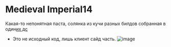 # Medieval Imperial14
Какая-то непонятная паста, солянка из кучи разных билдов собранная в один[их дс](https://discord.gg/ayYUBn8p) <br/>

- Это не исходный код, лишь клиент сайд часть. ![image](https://github.com/user-attachments/assets/e1a9755f-31ca-4ad0-b6a9-10797ffbed10)
